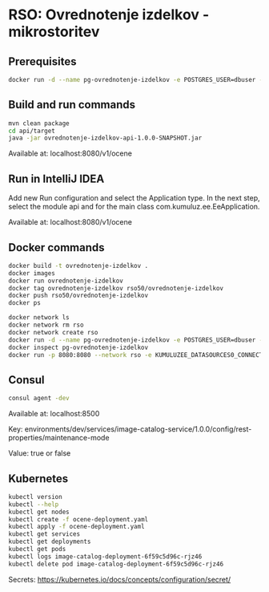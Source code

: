 # RSO: Ovrednotenje izdelkov - mikrostoritev

## Prerequisites


```bash
docker run -d --name pg-ovrednotenje-izdelkov -e POSTGRES_USER=dbuser -e POSTGRES_PASSWORD=postgres -e POSTGRES_DB=ocene -p 5432:5432 --network rso postgres:13
```

## Build and run commands
```bash
mvn clean package
cd api/target
java -jar ovrednotenje-izdelkov-api-1.0.0-SNAPSHOT.jar
```
Available at: localhost:8080/v1/ocene

## Run in IntelliJ IDEA
Add new Run configuration and select the Application type. In the next step, select the module api and for the main class com.kumuluz.ee.EeApplication.

Available at: localhost:8080/v1/ocene

## Docker commands
```bash
docker build -t ovrednotenje-izdelkov .   
docker images
docker run ovrednotenje-izdelkov    
docker tag ovrednotenje-izdelkov rso50/ovrednotenje-izdelkov   
docker push rso50/ovrednotenje-izdelkov
docker ps
```

```bash
docker network ls  
docker network rm rso
docker network create rso
docker run -d --name pg-ovrednotenje-izdelkov -e POSTGRES_USER=dbuser -e POSTGRES_PASSWORD=postgres -e POSTGRES_DB=ocene -p 5432:5432 --network rso postgres:13
docker inspect pg-ovrednotenje-izdelkov
docker run -p 8080:8080 --network rso -e KUMULUZEE_DATASOURCES0_CONNECTIONURL=jdbc:postgresql://pg-ovrednotenje-izdelkov:5432/ocene ovrednotenje-izdelkov
```

## Consul
```bash
consul agent -dev
```
Available at: localhost:8500

Key: environments/dev/services/image-catalog-service/1.0.0/config/rest-properties/maintenance-mode

Value: true or false

## Kubernetes
```bash
kubectl version
kubectl --help
kubectl get nodes
kubectl create -f ocene-deployment.yaml 
kubectl apply -f ocene-deployment.yaml 
kubectl get services 
kubectl get deployments
kubectl get pods
kubectl logs image-catalog-deployment-6f59c5d96c-rjz46
kubectl delete pod image-catalog-deployment-6f59c5d96c-rjz46
```
Secrets: https://kubernetes.io/docs/concepts/configuration/secret/

